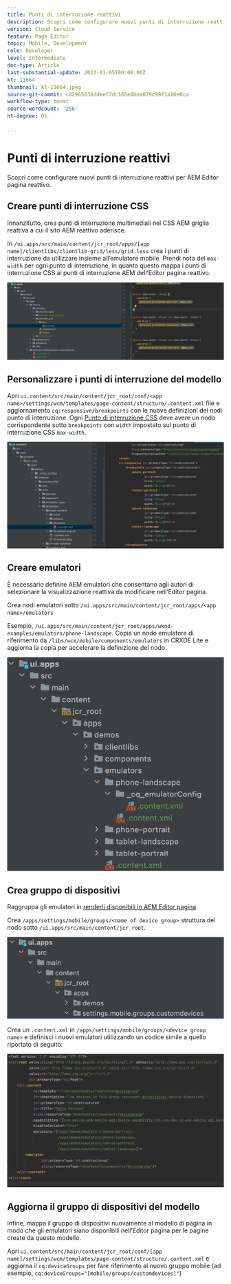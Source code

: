 ```yaml
---
title: Punti di interruzione reattivi
description: Scopri come configurare nuovi punti di interruzione reattivi per AEM Editor pagina reattivo.
version: Cloud Service
feature: Page Editor
topic: Mobile, Development
role: Developer
level: Intermediate
doc-type: Article
last-substantial-update: 2023-01-05T00:00:00Z
kt: 11664
thumbnail: kt-11664.jpeg
source-git-commit: c82965636ddeef7dc165e0bea079c99f1a16e0ca
workflow-type: tm+mt
source-wordcount: '256'
ht-degree: 0%

---
```



# Punti di interruzione reattivi

Scopri come configurare nuovi punti di interruzione reattivi per AEM Editor pagina reattivo.

## Creare punti di interruzione CSS

Innanzitutto, crea punti di interruzione multimediali nel CSS AEM griglia reattiva a cui il sito AEM reattivo aderisce.

In `/ui.apps/src/main/content/jcr_root/apps/[app name]/clientlibs/clientlib-grid/less/grid.less` crea i punti di interruzione da utilizzare insieme all’emulatore mobile. Prendi nota del `max-width` per ogni punto di interruzione, in quanto questo mappa i punti di interruzione CSS ai punti di interruzione AEM dell’Editor pagina reattivo.

![Creare nuovi punti di interruzione reattivi](./assets/responsive-breakpoints/create-new-breakpoints.jpg)

## Personalizzare i punti di interruzione del modello

Apri `ui.content/src/main/content/jcr_root/conf/<app name>/settings/wcm/templates/page-content/structure/.content.xml` file e aggiornamento `cq:responsive/breakpoints` con le nuove definizioni dei nodi punto di interruzione. Ogni [Punto di interruzione CSS](#create-new-css-breakpoints) deve avere un nodo corrispondente sotto `breakpoints` con `width` impostato sul punto di interruzione CSS `max-width`.

![Personalizzare i punti di interruzione reattivi del modello](./assets/responsive-breakpoints/customize-template-breakpoints.jpg)

## Creare emulatori

È necessario definire AEM emulatori che consentano agli autori di selezionare la visualizzazione reattiva da modificare nell’Editor pagina.

Crea nodi emulatori sotto `/ui.apps/src/main/content/jcr_root/apps/<app name>/emulators`

Esempio, `/ui.apps/src/main/content/jcr_root/apps/wknd-examples/emulators/phone-landscape`. Copia un nodo emulatore di riferimento da `/libs/wcm/mobile/components/emulators` in CRXDE Lite e aggiorna la copia per accelerare la definizione del nodo.

![Creazione di nuovi emulatori](./assets/responsive-breakpoints/create-new-emulators.jpg)

## Crea gruppo di dispositivi

Raggruppa gli emulatori in [renderli disponibili in AEM Editor pagina](#update-the-templates-device-group).

Crea `/apps/settings/mobile/groups/<name of device group>` struttura del nodo sotto `/ui.apps/src/main/content/jcr_root`.

![Crea nuovo gruppo di dispositivi](./assets/responsive-breakpoints/create-new-device-group.jpg)

Crea un `.content.xml` in `/apps/settings/mobile/groups/<device group name>` e definisci i nuovi emulatori utilizzando un codice simile a quello riportato di seguito:

![Crea nuovo dispositivo](./assets/responsive-breakpoints/create-new-device.jpg)

## Aggiorna il gruppo di dispositivi del modello

Infine, mappa il gruppo di dispositivi nuovamente al modello di pagina in modo che gli emulatori siano disponibili nell’Editor pagina per le pagine create da questo modello.

Apri `ui.content/src/main/content/jcr_root/conf/[app name]/settings/wcm/templates/page-content/structure/.content.xml` e aggiorna il `cq:deviceGroups` per fare riferimento al nuovo gruppo mobile (ad esempio, `cq:deviceGroups="[mobile/groups/customdevices]"`)
